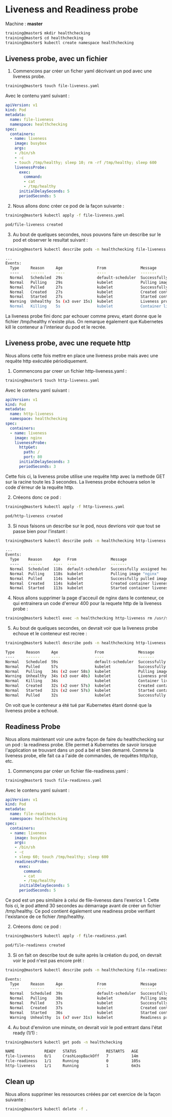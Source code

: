 # Liveness and Readiness probe

Machine : **master**

```bash
training@master$ mkdir healthchecking
training@master$ cd healthchecking
training@master$ kubectl create namespace healthchecking
```

## Liveness probe, avec un fichier

1. Commencons par créer un ficher yaml décrivant un pod avec une liveness probe.

```bash
training@master$ touch file-liveness.yaml
```

Avec le contenu yaml suivant :

```yaml
apiVersion: v1
kind: Pod
metadata:
  name: file-liveness
  namespace: healthchecking
spec:
  containers:
  - name: liveness
    image: busybox
    args:
    - /bin/sh
    - -c
    - touch /tmp/healthy; sleep 10; rm -rf /tmp/healthy; sleep 600
    livenessProbe:
      exec:
        command:
        - cat
        - /tmp/healthy
      initialDelaySeconds: 5
      periodSeconds: 5
```

2. Nous allons donc créer ce pod de la façon suivante :

```bash
training@master$ kubectl apply -f file-liveness.yaml

pod/file-liveness created
```

3. Au bout de quelques secondes, nous pouvons faire un describe sur le pod et observer le resultat suivant :

```bash
training@master$ kubectl describe pods -n healthchecking file-liveness

...
Events:
  Type     Reason     Age               From               Message
  ----     ------     ----              ----               -------
  Normal   Scheduled  29s               default-scheduler  Successfully assigned default/liveness-exec to worker
  Normal   Pulling    29s               kubelet            Pulling image "busybox"
  Normal   Pulled     27s               kubelet            Successfully pulled image "busybox" in 1.59651835s
  Normal   Created    27s               kubelet            Created container liveness
  Normal   Started    27s               kubelet            Started container liveness
  Warning  Unhealthy  5s (x3 over 15s)  kubelet            Liveness probe failed: cat: can't open '/tmp/healthy': No such file or directory
  Normal   Killing    5s                kubelet            Container liveness failed liveness probe, will be restarted
```

La liveness probe fini donc par echouer comme prevu, etant donne que le fichier /tmp/healthy n'existe plus. On remarque également que Kubernetes kill le conteneur a l'interieur du pod et le recrée.

## Liveness probe, avec une requete http

Nous allons cette fois mettre en place une liveness probe mais avec une requête http exécutée périodiquement.

1. Commencons par creer un fichier http-liveness.yaml :

```bash
training@master$ touch http-liveness.yaml
```

Avec le contenu yaml suivant :

```yaml
apiVersion: v1
kind: Pod
metadata:
  name: http-liveness
  namespace: healthchecking
spec:
  containers:
  - name: liveness
    image: nginx
    livenessProbe:
      httpGet:
        path: /
        port: 80
      initialDelaySeconds: 3
      periodSeconds: 3
```

Cette fois ci, la liveness probe utilise une requête http avec la methode GET sur la racine toute les 3 secondes. La liveness probe échouera selon le code d'érreur de la requête http.

2. Créeons donc ce pod :

```bash
training@master$ kubectl apply -f http-liveness.yaml

pod/http-liveness created
```

3. Si nous faisons un describe sur le pod, nous devrions voir que tout se passe bien pour l'instant :

```bash
training@master$ kubectl describe pods -n healthchecking http-liveness

...
Events:
  Type    Reason     Age   From               Message
  ----    ------     ----  ----               -------
  Normal  Scheduled  118s  default-scheduler  Successfully assigned healthchecking/http-liveness to worker
  Normal  Pulling    118s  kubelet            Pulling image "nginx"
  Normal  Pulled     114s  kubelet            Successfully pulled image "nginx" in 3.862745132s
  Normal  Created    114s  kubelet            Created container liveness
  Normal  Started    113s  kubelet            Started container liveness
```

4. Nous allons supprimer la page d'acceuil de nginx dans le conteneur, ce qui entrainera un code d'erreur 400 pour la requete http de la liveness probe :

```bash
training@master$ kubectl exec -n healthchecking http-liveness rm /usr/share/nginx/html/index.html
```

5. Au bout de quelques secondes, on devrait voir que la liveness probe echoue et le conteneur est recree :

```bash
training@master$ kubectl describe pods -n healthchecking http-liveness

Type     Reason     Age                From               Message
----     ------     ----               ----               -------
Normal   Scheduled  59s                default-scheduler  Successfully assigned healthchecking/http-liveness to worker
Normal   Pulled     57s                kubelet            Successfully pulled image "nginx" in 1.609742987s
Normal   Pulling    34s (x2 over 58s)  kubelet            Pulling image "nginx"
Warning  Unhealthy  34s (x3 over 40s)  kubelet            Liveness probe failed: HTTP probe failed with statuscode: 403
Normal   Killing    34s                kubelet            Container liveness failed liveness probe, will be restarted
Normal   Created    32s (x2 over 57s)  kubelet            Created container liveness
Normal   Started    32s (x2 over 57s)  kubelet            Started container liveness
Normal   Pulled     32s                kubelet            Successfully pulled image "nginx" in 2.031773864s
```

On voit que le conteneur a été tué par Kubernetes étant donné que la liveness probe a echoué.

## Readiness Probe

Nous allons maintenant voir une autre façon de faire du healthchecking sur un pod : la readiness probe. Elle permet à Kubernetes de savoir lorsque l'application se trouvant dans un pod a bel et bien demarré. Comme la liveness probe, elle fait ca a l'aide de commandes, de requêtes http/tcp, etc.

1. Commençons par créer un fichier file-readiness.yaml :

```bash
training@master$ touch file-readiness.yaml
```

Avec le contenu yaml suivant :

```yaml
apiVersion: v1
kind: Pod
metadata:
  name: file-readiness
  namespace: healthchecking
spec:
  containers:
  - name: liveness
    image: busybox
    args:
    - /bin/sh
    - -c
    - sleep 60; touch /tmp/healthy; sleep 600
    readinessProbe:
      exec:
        command:
        - cat
        - /tmp/healthy
      initialDelaySeconds: 5
      periodSeconds: 5
```

Ce pod est un peu similaire à celui de file-liveness dans l'exerice 1. Cette fois ci, le pod attend 30 secondes au démarrage avant de créer un fichier /tmp/healthy. Ce pod contient également une readiness probe verifiant l'existance de ce fichier /tmp/healthy.

2. Créeons donc ce pod :

```bash
training@master$ kubectl apply -f file-readiness.yaml

pod/file-readiness created
```

3. Si on fait on describe tout de suite après la création du pod, on devrait voir le pod n'est pas encore prêt :

```bash
training@master$ kubectl describe pods -n healthchecking file-readiness  

Events:
  Type     Reason     Age               From               Message
  ----     ------     ----              ----               -------
  Normal   Scheduled  39s               default-scheduler  Successfully assigned healthchecking/file-readiness to worker
  Normal   Pulling    38s               kubelet            Pulling image "busybox"
  Normal   Pulled     37s               kubelet            Successfully pulled image "busybox" in 1.64435698s
  Normal   Created    37s               kubelet            Created container liveness
  Normal   Started    36s               kubelet            Started container liveness
  Warning  Unhealthy  1s (x7 over 31s)  kubelet            Readiness probe failed: cat: can't open '/tmp/healthy': No such file or directory
```

4. Au bout d'environ une minute, on devrait voir le pod entrant dans l'état ready (1/1) :

```bash
training@master$ kubectl get pods -n healthchecking

NAME             READY   STATUS             RESTARTS   AGE
file-liveness    0/1     CrashLoopBackOff   7          14m
file-readiness   1/1     Running            0          105s
http-liveness    1/1     Running            1          6m3s  
```

## Clean up

Nous allons supprimer les ressources créées par cet exercice de la façon suivante :

```bash
training@master$ kubectl delete -f .
```
